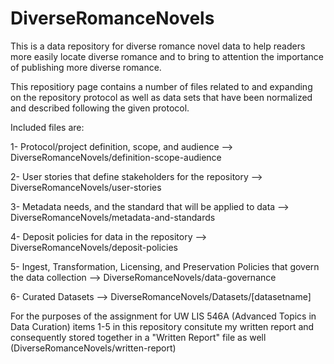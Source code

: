 # DiverseRomanceNovels
This is a data repository for diverse romance novel data to help readers more easily locate diverse romance and to bring to attention the importance of publishing more diverse romance.

This repositiory page contains a number of files related to and expanding on the repository protocol as well as data sets that have been normalized and described following the given protocol. 

Included files are: 

1- Protocol/project definition, scope, and audience --> DiverseRomanceNovels/definition-scope-audience

2- User stories that define stakeholders for the repository --> DiverseRomanceNovels/user-stories

3- Metadata needs, and the standard that will be applied to data --> DiverseRomanceNovels/metadata-and-standards

4- Deposit policies for data in the repository --> DiverseRomanceNovels/deposit-policies

5- Ingest, Transformation, Licensing, and Preservation Policies that govern the data collection --> DiverseRomanceNovels/data-governance

6- Curated Datasets --> DiverseRomanceNovels/Datasets/[datasetname] 


For the purposes of the assignment for UW LIS 546A (Advanced Topics in Data Curation) items 1-5 in this repository consitute my written report and consequently stored together in a "Written Report" file as well (DiverseRomanceNovels/written-report)
